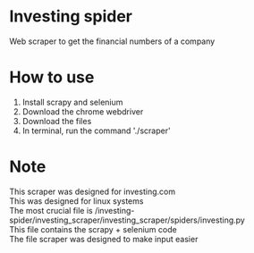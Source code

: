 # Investing spider
Web scraper to get the financial numbers of a company

# How to use
1. Install scrapy and selenium
2. Download the chrome webdriver
3. Download the files
4. In terminal, run the command './scraper'

# Note
This scraper was designed for investing.com\
This was designed for linux systems\
The most crucial file is /investing-spider/investing_scraper/investing_scraper/spiders/investing.py\
This file contains the scrapy + selenium code\
The file scraper was designed to make input easier